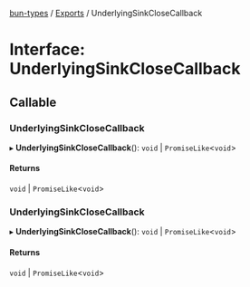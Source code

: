 [bun-types](https://oven-sh.github.io/bun-types/README.md) / [Exports](https://oven-sh.github.io/bun-types/modules.md) / UnderlyingSinkCloseCallback

# Interface: UnderlyingSinkCloseCallback

## Callable

### UnderlyingSinkCloseCallback

▸ **UnderlyingSinkCloseCallback**(): `void` \| `PromiseLike`<`void`\>

#### Returns

`void` \| `PromiseLike`<`void`\>

### UnderlyingSinkCloseCallback

▸ **UnderlyingSinkCloseCallback**(): `void` \| `PromiseLike`<`void`\>

#### Returns

`void` \| `PromiseLike`<`void`\>
